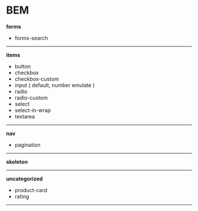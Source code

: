 BEM
===
__forms__
* forms-search  
- - -

__items__
* button
* checkbox
* checkbox-custom
* input ( default, number emulate )
* radio
* radio-custom
* select
* select-in-wrap
* textarea

- - -

__nav__
* pagination 

- - -

__skeleton__
- - -

__uncategorized__
* product-card
* rating  
- - -
